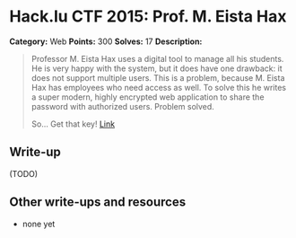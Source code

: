 # Hack.lu CTF 2015: Prof. M. Eista Hax

**Category:** Web
**Points:** 300
**Solves:** 17
**Description:**

> Professor M. Eista Hax uses a digital tool to manage all his students. He is very happy with the system, but it does have one drawback: it does not support multiple users. This is a problem, because M. Eista Hax has employees who need access as well. To solve this he writes a super modern, highly encrypted web application to share the password with authorized users. Problem solved.
> 
> So... Get that key!
> [Link](https://school.fluxfingers.net:1501/)


## Write-up

(TODO)

## Other write-ups and resources

* none yet
